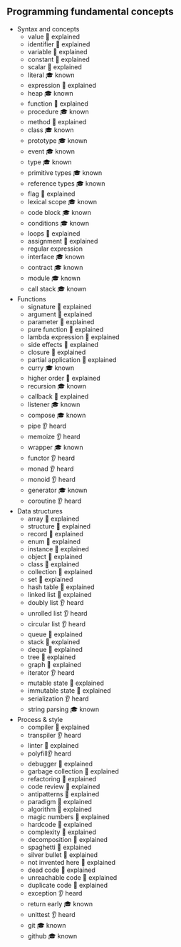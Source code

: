 ## Programming fundamental concepts

- Syntax and concepts
  - value 🙋 explained
  - identifier 🙋 explained
  - variable 🙋 explained
  - constant 🙋 explained
  - scalar 🙋 explained
  - literal 🎓 known
  - expression 🙋 explained
  - heap  🎓 known
  - function 🙋 explained
  - procedure 🎓 known
  - method 🙋 explained
  - class 🎓 known
  - prototype 🎓 known
  - event 🎓 known
  - type 🎓 known
  - primitive types 🎓 known
  - reference types 🎓 known
  - flag 🙋 explained
  - lexical scope 🎓 known
  - code block 🎓 known 
  - conditions 🎓 known
  - loops 🙋 explained
  - assignment 🙋 explained
  - regular expression 
  - interface 🎓 known
  - contract 🎓 known
  - module 🎓 known
  - call stack 🎓 known
- Functions
  - signature 🙋 explained
  - argument 🙋 explained
  - parameter 🙋 explained
  - pure function 🙋 explained
  - lambda expression 🙋 explained
  - side effects 🙋 explained
  - closure 🙋 explained
  - partial application 🙋 explained
  - curry 🎓 known
  - higher order 🙋 explained
  - recursion 🎓 known
  - callback 🙋 explained
  - listener 🎓 known
  - compose 🎓 known
  - pipe 👂 heard
  - memoize 👂 heard
  - wrapper 🎓 known
  - functor 👂 heard
  - monad 👂 heard
  - monoid 👂 heard
  - generator 🎓 known
  - coroutine 👂 heard
- Data structures
  - array 🙋 explained
  - structure 🙋 explained
  - record 🙋 explained
  - enum 🙋 explained
  - instance 🙋 explained
  - object 🙋 explained
  - class 🙋 explained
  - collection 🙋 explained
  - set 🙋 explained
  - hash table 🙋 explained
  - linked list 🙋 explained
  - doubly list 👂 heard
  - unrolled list 👂 heard
  - circular list 👂 heard
  - queue 🙋 explained
  - stack 🙋 explained
  - deque 🙋 explained
  - tree 🙋 explained
  - graph 🙋 explained
  - iterator 👂 heard
  - mutable state 🙋 explained
  - immutable state 🙋 explained
  - serialization 👂 heard
  - string parsing 🎓 known
- Process & style
  - compiler 🙋 explained
  - transpiler 👂 heard
  - linter 🙋 explained
  - polyfill👂 heard
  - debugger 🙋 explained
  - garbage collection 🙋 explained
  - refactoring 🙋 explained
  - code review 🙋 explained
  - antipatterns 🙋 explained
  - paradigm 🙋 explained
  - algorithm 🙋 explained
  - magic numbers 🙋 explained
  - hardcode 🙋 explained
  - complexity 🙋 explained
  - decomposition 🙋 explained
  - spaghetti 🙋 explained
  - silver bullet 🙋 explained
  - not invented here 🙋 explained
  - dead code 🙋 explained
  - unreachable code 🙋 explained
  - duplicate code 🙋 explained
  - exception 👂 heard
  - return early 🎓 known
  - unittest 👂 heard
  - git 🎓 known
  - github 🎓 known
